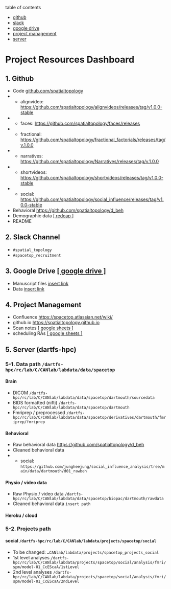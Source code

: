 
table of contents
- [github](#1-github)
- [slack](#2-slack-channel)
- [google drive](#3-google-drive--google-drive-)
- [project management](#4-project-management)
- [server](#5-server-dartfs-hpc)


# Project Resources Dashboard

## 1. Github 
* Code [github.com/spatialtopology](github.com/spatialtopology)
* * alignvideo: https://github.com/spatialtopology/alignvideos/releases/tag/v1.0.0-stable
* * faces: https://github.com/spatialtopology/faces/releases
* * fractional: https://github.com/spatialtopology/fractional_factorials/releases/tag/v.1.0.0
* * narratives: https://github.com/spatialtopology/Narratives/releases/tag/v.1.0.0
* * shortvideos: https://github.com/spatialtopology/shortvideos/releases/tag/v1.0.0-stable
* * social: https://github.com/spatialtopology/social_influence/releases/tag/v1.0.0-stable
* Behavioral https://github.com/spatialtopology/d_beh
* Demographic data [[ redcap ]](https://redcap.dartmouth.edu/redcap_v9.9.0/index.php?pid=853)
* README 

## 2. Slack Channel   
* `#spatial_topology`
* `#spacetop_recruitment`

## 3. Google Drive [[ google drive ]](https://drive.google.com/drive/folders/1hC8EEWQ5k54oWWkbssdCWg6--vCz4009?usp=sharing)
* Manuscript files  [ insert link ]()
* Data  [ insert link ]()

## 4. Project Management 
* Confluence https://spacetop.atlassian.net/wiki/
* github.io https://spatialtopology.github.io
* Scan notes [[ google sheets ]](https://docs.google.com/spreadsheets/d/1Sez4fIPbAL2AIRAdUudCBJRZDBp6LyHEdFJ2Yu0evVg/edit#gid=0)
* scheduling RAs [[ google sheets ]](https://docs.google.com/spreadsheets/d/1lzKdYKuV5EAPDBnRkBatrxy8PEjTm3NjVM6ZYxHFkvw/edit#gid=121838173)

## 5. Server (dartfs-hpc)

### 5-1. Data path `/dartfs-hpc/rc/lab/C/CANlab/labdata/data/spacetop`
#### Brain
* DICOM `/dartfs-hpc/rc/lab/C/CANlab/labdata/data/spacetop/dartmouth/sourcedata`
* BIDS formatted (nifti) `/dartfs-hpc/rc/lab/C/CANlab/labdata/data/spacetop/dartmouth`
* Fmriprep / preprocessed `/dartfs-hpc/rc/lab/C/CANlab/labdata/data/spacetop/derivatives/dartmouth/fmriprep/fmriprep`
#### Behavioral
* Raw behavioral data https://github.com/spatialtopology/d_beh
* Cleaned behavioral data 
*  * social: `https://github.com/jungheejung/social_influence_analysis/tree/main/data/dartmouth/d01_rawbeh`
#### Physio / video data
* Raw Physio / video data `/dartfs-hpc/rc/lab/C/CANlab/labdata/data/spacetop/biopac/dartmouth/rawdata`
* Cleaned behavioral data `insert path`
#### Heroku / cloud


### 5-2. Projects path 
#### social `/dartfs-hpc/rc/lab/C/CANlab/labdata/projects/spacetop/social`
* To be changed: `…CANlab/labdata/projects/spacetop_projects_social`
* 1st level analyses `/dartfs-hpc/rc/lab/C/CANlab/labdata/projects/spacetop/social/analysis/fmri/spm/model-01_CcEScaA/1stLevel`
* 2nd level analyses `/dartfs-hpc/rc/lab/C/CANlab/labdata/projects/spacetop/social/analysis/fmri/spm/model-01_CcEScaA/2ndLevel`
